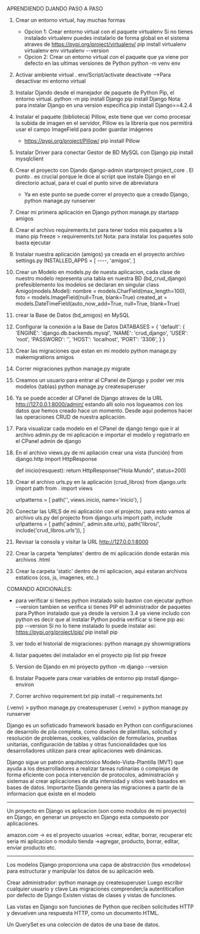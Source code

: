 APRENDIENDO DJANDO PASO A PASO

1.  Crear un entorno virtual, hay muchas formas

    - Opcion 1: Crear entorno virtual con el paquete virtualenv
      Si no tienes instalado virtualenv puedes instalarlo de forma global en el sistema atraves de
      https://pypi.org/project/virtualenv/
      pip install virtualenv
      virtualenv env
      virtualenv --version
    - Opcion 2: Crear un entorno virtual con el paquete que ya viene por defecto en las ultimas versiones de Python
      python -m venv env

2.  Activar ambiente virtual
    . env/Script/activate
    deactivate -->Para desactivar mi entorno virtual

3.  Instalar Djando desde el manejador de paquete de Python Pip, el entorno virtual.
    python -m pip install Django
    pip install Django
    Nota: para instalar Django en una version especifica
    pip install Django==4.2.4
4.  Instalar el paquete (biblioteca) Pillow, este tiene que ver como procesar la subida de imagen en el servidor,
    Pillow es la librería que nos permitirá usar el campo ImageField para poder guardar imágenes

    - https://pypi.org/project/Pillow/
      pip install Pillow

5.  Instalar Driver para conectar Gestor de BD MySQL con Django
    pip install mysqlclient
6.  Crear el proyecto con Djando
    django-admin startproject project_core .
    El punto . es crucial porque le dice al script que instale Django en el directorio actual,
    para el cual el punto sirve de abreviatura

    - Ya en este punto se puede correr el proyecto que a creado Django,
      python manage.py runserver

7.  Crear mi primera aplicación en Django
    python manage.py startapp amigos

8.  Crear el archivo requirements.txt para tener todos mis paquetes a la mano
    pip freeze > requirements.txt
    Nota: para instalar los paquetes solo basta ejecutar

9.  Instalar nuestra aplicación (amigos) ya creada en el proyecto
    archivo settings.py
    INSTALLED_APPS = [
    ----,
    'amigos',
    ]

10. Crear un Modelo en models.py de nuesta aplicacion, cada clase de nuestro modelo representa una tabla en nuestra BD (bd_crud_django) prefesiblemento los modelos
    se declaran en singular
    class Amigo(models.Model):
    nombre = models.CharField(max_length=100),
    foto = models.ImageField(null=True, blank=True)
    created_at = models.DateTimeField(auto_now_add=True, null=True, blank=True)

11. crear la Base de Datos (bd_amigos) en MySQL

12. Configurar la conexión a la Base de Datos
    DATABASES = {
    'default': {
    'ENGINE': 'django.db.backends.mysql',
    'NAME': 'crud_django',
    'USER': 'root',
    'PASSWORD': '',
    'HOST': 'localhost',
    'PORT': '3306',
    }
    }

13. Crear las migraciones que estan en mi modelo
    python manage.py makemigrations amigos

14. Correr migraciones
    python manage.py migrate

15. Creamos un usuario para entrar al CPanel de Django y poder ver mis modelos (tablas)
    python manage.py createsuperuser

16. Ya se puede acceder al CPanel de Django atraves de la URL http://127.0.0.1:8000/admin/ estando alli solo nos logueamos con
    los datos que hemos creado hace un momento. Desde aqui podemos hacer las operaciones CRUD de nuestra aplicación.

17. Para visualizar cada modelo en el CPanel de django tengo que ir al archivo admin.py de mi aplicación
    e importar el modelo y registrarlo en el CPanel admin de django

18. En el archivo views.py de mi apliación crear una vista (función)
    from django.http import HttpResponse

    def inicio(resquest):
    return HttpResponse("Hola Mundo", status=200)

19. Crear el archivo urls.py en la aplicación (crud_libros)
    from django.urls import path
    from . import views

    urlpatterns = [
    path('', views.inicio, name='inicio'),
    ]

20. Conectar las URLS de mi aplicación con el projecto, para esto vamos al archivo uls.py del projecto
    from django.urls import path, include
    urlpatterns = [
    path('admin/', admin.site.urls),
    path('libros/', include('crud_libros.urls')),
    ]

21. Revisar la consola y visitar la URL http://127.0.0.1:8000

22. Crear la carpeta 'templates' dentro de mi aplicación donde estarán mis archivos .html

23. Crear la carpeta 'static' dentro de mi aplicacion, aqui estaran archivos
    estaticos (css, js, imagenes, etc..)

COMANDO ADICIONALES:

- para verificar si tienes python instalado solo baston con ejecutar
  python --version
  tambien se verifica si tienes PIP el administrador de paquetes para Python instalado que ya desde la version 3.4 ya viene includo con python es
  decir que al instalar Python podria verificar si tiene pip asi:
  pip --version
  Si no lo tiene instalado lo puede instalar asi:
  https://pypi.org/project/pip/
  pip install pip

3. ver todo el historial de migraciones:
   python manage.py showmigrations

4. listar paquetes del instalador en el proyecto
   pip list
   pip freeze

5. Version de Djando en mi proyecto
   python -m django --version

6. Instalar Paquete para crear variables de entorno
   pip install django-environ

7. Correr archivo requirement.txt
   pip install -r requirements.txt

(.venv) > python manage.py createsuperuser
(.venv) > python manage.py runserver

Django es un sofisticado framework basado en Python con configuraciones de desarrollo de pila completa,
como diseños de plantillas, solicitud y resolución de problemas, cookies, validación de formularios,
pruebas unitarias, configuración de tablas y otras funcionalidades que los desarrolladores
utilizan para crear aplicaciones web dinámicas.

Django sigue un patrón arquitectónico Modelo-Vista-Plantilla (MVT) que ayuda a los desarrolladores a
realizar tareas rutinarias o complejas de forma eficiente con poca intervención de protocolos,
administración y sistemas al crear aplicaciones de alta intensidad y sitios web basados en bases de datos.
Importante Djando genera las migraciones a partir de la informacion que existe en el modelo

---

Un proyecto en Django vs aplicacion (son como modulos de mi proyecto) en Django, en generar un
proyecto en Django esta compuesto por aplicaciones.

amazon.com -> es el proyecto
usuarios ->crear, editar, borrar, recuperar etc seria mi aplicacion o modulo
tienda ->agregar, producto, borrar, editar, enviar producto etc.

---

Los modelos Django proporciona una capa de abstracción
(los «modelos») para estructurar y manipular los datos de su aplicación web.

Crear administrador:
python manage.py createsuperuser
Luego escribir cualquier usuario y clave
Las migraciones comprenden;la autentiticafion por defecto de Django
Existen vistas de clases y vistas de funciones.

Las vistas en Django son funciones de Python que reciben solicitudes HTTP y devuelven una respuesta HTTP, como un documento
HTML.

Un QuerySet es una colección de datos de una base de datos.
